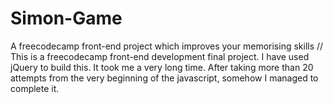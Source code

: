# Simon-Game
A freecodecamp front-end project which improves your memorising skills
//
This is a freecodecamp front-end development final project. I have used jQuery to build this. It took me a very long time. After taking more than 20 attempts from the very beginning of the javascript, somehow I managed to complete it. 

